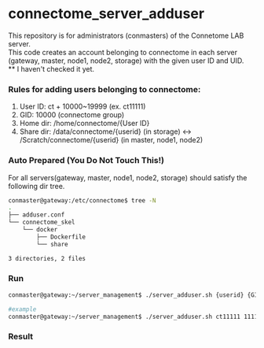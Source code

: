 # connectome_server_adduser
This repository is for administrators (conmasters) of the Connetome LAB server.   
This code creates an account belonging to connectome in each server (gateway, master, node1, node2, storage) with the given user ID and UID.   
** I haven't checked it yet.

### Rules for adding users belonging to connectome:   
1. User ID: ct + 10000~19999 (ex. ct11111)
2. GID: 10000 (connectome group)
3. Home dir: /home/connectome/{User ID}
4. Share dir: /data/connectome/{userid} (in storage) <-> /Scratch/connectome/{userid} (in master, node1, node2)



### Auto Prepared (You Do Not Touch This!)
For all servers(gateway, master, node1, node2, storage) should satisfy the following dir tree.
~~~Bash
conmaster@gateway:/etc/connectome$ tree -N
.
├── adduser.conf
└── connectome_skel
    └── docker
        ├── Dockerfile
        └── share

3 directories, 2 files
~~~

### Run

~~~Bash
conmaster@gateway:~/server_management$ ./server_adduser.sh {userid} {GID} {First_Lastname no middlename}

#example
conmaster@gateway:~/server_management$ ./server_adduser.sh ct11111 11111 Hyun_Park
~~~


### Result

